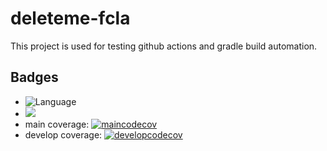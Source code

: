 # deleteme-fcla
This project is used for testing github actions and gradle build automation.

## Badges

* ![Language](https://img.shields.io/github/languages/top/nlasagni/deleteme-fcla)
* <a href="https://nlasagni.github.io/deleteme-fcla/-modules.html"><img src="https://img.shields.io/badge/docs%20by-Dokka-green.svg"/></a>
* main coverage: [![maincodecov](https://codecov.io/gh/nlasagni/deleteme-fcla/branch/main/graph/badge.svg)](https://codecov.io/gh/nlasagni/deleteme-fcla/branch/main)
* develop coverage: [![developcodecov](https://codecov.io/gh/nlasagni/deleteme-fcla/branch/develop/graph/badge.svg)](https://codecov.io/gh/nlasagni/deleteme-fcla/branch/develop)
